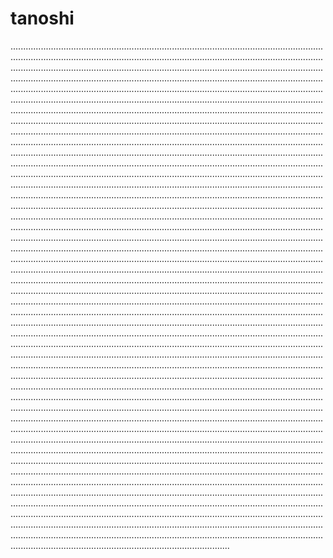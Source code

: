 # tanoshi
...........................................................................................................................................................................................................................................................................................................................................................................................................................................................................................................................................................................................................................................................................................................................................................................................................................................................................................................................................................................................................................................................................................................................................................................................................................................................................................................................................................................................................................................................................................................................................................................................................................................................................................................................................................................................................................................................................................................................................................................................................................................................................................................................................................................................................................................................................................................................................................................................................................................................................................................................................................................................................................................................................................................................................................................................................................................................................................................................................................................................................................................................................................................................................................................................................................................................................................................................................................................................................................................................................................................................................................................................................................................................................................................................................................................................................................................................................................................................................................................................................................................................................................................................................................................................................................................................................................................................................................................................................................................................................................................................................................................................................................................................................................................................................................................................................................................................................................................................................................................................................................................................................................................................................................................................................................................................................................................................................................................................................................................................................................................................................................................................................................................................................................................................................................................................................................................................................................................................................................................................................................................................................................................................................................